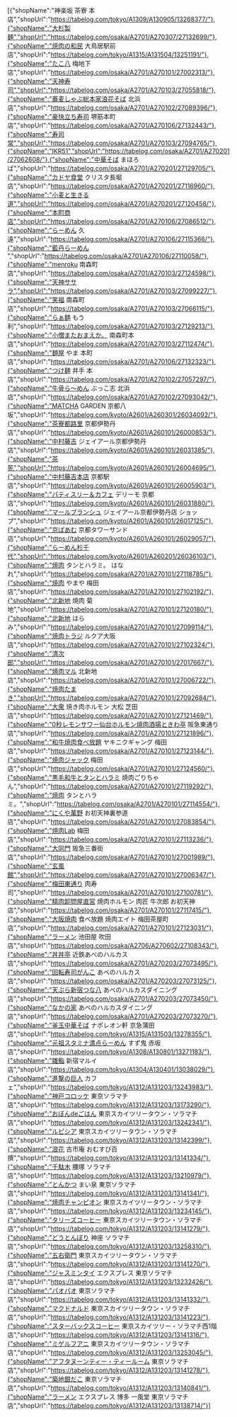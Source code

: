 [{"shopName":"神楽坂 茶寮 本店","shopUrl":"https://tabelog.com/tokyo/A1309/A130905/13268377/"},{"shopName":"大杉製麺","shopUrl":"https://tabelog.com/osaka/A2701/A270307/27132699/"},{"shopName":"焼肉の和民 大鳥居駅前店","shopUrl":"https://tabelog.com/tokyo/A1315/A131504/13251191/"},{"shopName":"たこ八 梅地下店","shopUrl":"https://tabelog.com/osaka/A2701/A270101/27002313/"},{"shopName":"天神寿司","shopUrl":"https://tabelog.com/osaka/A2701/A270103/27055818/"},{"shopName":"蕎麦しゃぶ総本家浪花そば 北浜店","shopUrl":"https://tabelog.com/osaka/A2701/A270102/27089396/"},{"shopName":"豪快立ち寿司 堺筋本町店","shopUrl":"https://tabelog.com/osaka/A2701/A270106/27132443/"},{"shopName":"寿司常","shopUrl":"https://tabelog.com/osaka/A2701/A270103/27094765/"},{"shopName":"IKR51","shopUrl":"https://tabelog.com/osaka/A2701/A270201/27062608/"},{"shopName":"中華そば まほろば","shopUrl":"https://tabelog.com/osaka/A2701/A270201/27129705/"},{"shopName":"カドヤ食堂 クリスタ長堀店","shopUrl":"https://tabelog.com/osaka/A2701/A270201/27116960/"},{"shopName":"小麦と生きる道","shopUrl":"https://tabelog.com/osaka/A2701/A270201/27120458/"},{"shopName":"本町商店","shopUrl":"https://tabelog.com/osaka/A2701/A270106/27086512/"},{"shopName":"らーめん 久遠","shopUrl":"https://tabelog.com/osaka/A2701/A270106/27115366/"},{"shopName":"藍丹らーめん ","shopUrl":"https://tabelog.com/osaka/A2701/A270106/27110058/"},{"shopName":"menroku 南森町店","shopUrl":"https://tabelog.com/osaka/A2701/A270103/27124598/"},{"shopName":"天神ササラ","shopUrl":"https://tabelog.com/osaka/A2701/A270103/27099227/"},{"shopName":"笑福 南森町店","shopUrl":"https://tabelog.com/osaka/A2701/A270103/27066115/"},{"shopName":"らぁ麺 もう利","shopUrl":"https://tabelog.com/osaka/A2701/A270103/27129213/"},{"shopName":"小僧またおまえか。 南森町本店","shopUrl":"https://tabelog.com/osaka/A2701/A270103/27112474/"},{"shopName":"麺屋 やま 本町店","shopUrl":"https://tabelog.com/osaka/A2701/A270106/27132323/"},{"shopName":"つけ麺 井手 本店","shopUrl":"https://tabelog.com/osaka/A2701/A270102/27057297/"},{"shopName":"牛骨ら～めん ぶっこ志 北浜店","shopUrl":"https://tabelog.com/osaka/A2701/A270102/27093042/"},{"shopName":"MATCHA GARDEN  京都八坂","shopUrl":"https://tabelog.com/kyoto/A2601/A260301/26034092/"},{"shopName":"茶寮都路里 京都伊勢丹店","shopUrl":"https://tabelog.com/kyoto/A2601/A260101/26000853/"},{"shopName":"中村藤吉 ジェイアール京都伊勢丹店","shopUrl":"https://tabelog.com/kyoto/A2601/A260101/26031385/"},{"shopName":"茶筅","shopUrl":"https://tabelog.com/kyoto/A2601/A260101/26004695/"},{"shopName":"中村藤吉本店 京都駅店","shopUrl":"https://tabelog.com/kyoto/A2601/A260101/26005903/"},{"shopName":"パティスリー＆カフェ デリーモ 京都店","shopUrl":"https://tabelog.com/kyoto/A2601/A260101/26031880/"},{"shopName":"マールブランシュ ジェイアール京都伊勢丹店 ショップ","shopUrl":"https://tabelog.com/kyoto/A2601/A260101/26017125/"},{"shopName":"京ばあむ 京都タワーサンド店","shopUrl":"https://tabelog.com/kyoto/A2601/A260101/26029057/"},{"shopName":"らーめん杉千代","shopUrl":"https://tabelog.com/kyoto/A2601/A260201/26036103/"},{"shopName":"焼肉 タンとハラミ。 はなれ","shopUrl":"https://tabelog.com/osaka/A2701/A270101/27118785/"},{"shopName":"焼肉 やまや 梅田店","shopUrl":"https://tabelog.com/osaka/A2701/A270101/27102192/"},{"shopName":"北新地 焼肉 菊地","shopUrl":"https://tabelog.com/osaka/A2701/A270101/27120180/"},{"shopName":"北新地 はらみ","shopUrl":"https://tabelog.com/osaka/A2701/A270101/27099114/"},{"shopName":"焼肉トラジ ルクア大阪店","shopUrl":"https://tabelog.com/osaka/A2701/A270101/27102324/"},{"shopName":"清次郎","shopUrl":"https://tabelog.com/osaka/A2701/A270101/27017667/"},{"shopName":"焼肉マル 北新地店","shopUrl":"https://tabelog.com/osaka/A2701/A270101/27006722/"},{"shopName":"焼肉たまき","shopUrl":"https://tabelog.com/osaka/A2701/A270101/27092684/"},{"shopName":"大衆 焼き肉ホルモン 大松 芝田店","shopUrl":"https://tabelog.com/osaka/A2701/A270101/27121469/"},{"shopName":"0秒レモンサワー仙台ホルモン焼肉酒場ときわ亭 阪急東通り店","shopUrl":"https://tabelog.com/osaka/A2701/A270101/27121896/"},{"shopName":"和牛焼肉食べ放題 ヤキニクギャング 梅田店","shopUrl":"https://tabelog.com/osaka/A2701/A270101/27123144/"},{"shopName":"焼肉ジャック 梅田店","shopUrl":"https://tabelog.com/osaka/A2701/A270101/27124560/"},{"shopName":"黒毛和牛とタンとハラミ 焼肉ごりちゃん","shopUrl":"https://tabelog.com/osaka/A2701/A270101/27119292/"},{"shopName":"焼肉 タンとハラミ。","shopUrl":"https://tabelog.com/osaka/A2701/A270101/27114554/"},{"shopName":"にくや萬野 お初天神裏参道店","shopUrl":"https://tabelog.com/osaka/A2701/A270101/27083854/"},{"shopName":"焼肉Lab  梅田店","shopUrl":"https://tabelog.com/osaka/A2701/A270101/27113236/"},{"shopName":"大同門 阪急三番街店","shopUrl":"https://tabelog.com/osaka/A2701/A270101/27001989/"},{"shopName":"玄風館","shopUrl":"https://tabelog.com/osaka/A2701/A270101/27006347/"},{"shopName":"梅田東通り 肉寿司","shopUrl":"https://tabelog.com/osaka/A2701/A270101/27100781/"},{"shopName":"精肉卸問屋直営 焼肉ホルモン 肉匠 牛次郎 お初天神店","shopUrl":"https://tabelog.com/osaka/A2701/A270101/27117415/"},{"shopName":"大阪焼肉 食べ放題 焼肉エイト 梅田茶屋町店","shopUrl":"https://tabelog.com/osaka/A2701/A270101/27123031/"},{"shopName":"ラーメン 池田屋 吹田店","shopUrl":"https://tabelog.com/osaka/A2706/A270602/27108343/"},{"shopName":"丼丼亭 近鉄あべのハルカス店","shopUrl":"https://tabelog.com/osaka/A2701/A270203/27073495/"},{"shopName":"回転寿司がんこ あべのハルカス店","shopUrl":"https://tabelog.com/osaka/A2701/A270203/27073125/"},{"shopName":"天ぷら新宿つな八 あべのハルカスダイニング店","shopUrl":"https://tabelog.com/osaka/A2701/A270203/27073450/"},{"shopName":"なかの家 あべのハルカスダイニング店","shopUrl":"https://tabelog.com/osaka/A2701/A270203/27073270/"},{"shopName":"釜玉中華そば ナポレオン軒  京急蒲田店","shopUrl":"https://tabelog.com/tokyo/A1315/A131503/13278355/"},{"shopName":"元祖スタミナ満点らーめん すず鬼 赤坂店","shopUrl":"https://tabelog.com/tokyo/A1308/A130801/13271183/"},{"shopName":"雛鮨 新宿マルイ店","shopUrl":"https://tabelog.com/tokyo/A1304/A130401/13038029/"},{"shopName":"進撃の巨人 カフェ","shopUrl":"https://tabelog.com/tokyo/A1312/A131203/13243983/"},{"shopName":"神戸コロッケ 東京ソラマチ店","shopUrl":"https://tabelog.com/tokyo/A1312/A131203/13173290/"},{"shopName":"おぼんdeごはん 東京スカイツリータウン・ソラマチ店","shopUrl":"https://tabelog.com/tokyo/A1312/A131203/13242341/"},{"shopName":"ルピシア 東京スカイツリータウン・ソラマチ店","shopUrl":"https://tabelog.com/tokyo/A1312/A131203/13142399/"},{"shopName":"浪花 古市庵 おむすび百撰","shopUrl":"https://tabelog.com/tokyo/A1312/A131203/13141334/"},{"shopName":"千駄木 腰塚 ソラマチ店","shopUrl":"https://tabelog.com/tokyo/A1312/A131203/13210979/"},{"shopName":"とんかつ まい泉 東京ソラマチ店","shopUrl":"https://tabelog.com/tokyo/A1312/A131203/13141341/"},{"shopName":"焼肉チャンピオン 東京スカイツリータウン・ソラマチ店","shopUrl":"https://tabelog.com/tokyo/A1312/A131203/13234145/"},{"shopName":"タリーズコーヒー 東京スカイツリータウン・ソラマチ店","shopUrl":"https://tabelog.com/tokyo/A1312/A131203/13141279/"},{"shopName":"どうとんぼり 神座 ソラマチ店","shopUrl":"https://tabelog.com/tokyo/A1312/A131203/13258310/"},{"shopName":"五右衛門 東京スカイツリータウン・ソラマチ店","shopUrl":"https://tabelog.com/tokyo/A1312/A131203/13141270/"},{"shopName":"ジャスミンタイ エクスプレス  東京ソラマチ店","shopUrl":"https://tabelog.com/tokyo/A1312/A131203/13232426/"},{"shopName":"パオパオ 東京ソラマチ店","shopUrl":"https://tabelog.com/tokyo/A1312/A131203/13141332/"},{"shopName":"マクドナルド 東京スカイツリータウン・ソラマチ店","shopUrl":"https://tabelog.com/tokyo/A1312/A131203/13141223/"},{"shopName":"スターバックスコーヒー 東京スカイツリー・ソラマチ西1階店","shopUrl":"https://tabelog.com/tokyo/A1312/A131203/13141316/"},{"shopName":"ミゲルフアニ 東京スカイツリータウン・ソラマチ店","shopUrl":"https://tabelog.com/tokyo/A1312/A131203/13253045/"},{"shopName":"アフタヌーンティー・ティールーム 東京ソラマチ店","shopUrl":"https://tabelog.com/tokyo/A1312/A131203/13141278/"},{"shopName":"築地銀だこ 東京ソラマチ店","shopUrl":"https://tabelog.com/tokyo/A1312/A131203/13140841/"},{"shopName":"ラーメン エクスプレス 博多 一風堂 東京ソラマチ店","shopUrl":"https://tabelog.com/tokyo/A1312/A131203/13138714/"}]